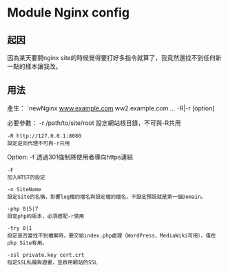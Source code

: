 # Module Nginx config

## 起因
因為某天要開nginx site的時候覺得要打好多指令就算了，我竟然還找不到任何新一點的樣本讓我改。

## 用法
產生：
`newNginx www.example.com ww2.example.com ... -R|-r [option]

必要參數：
    -r /path/to/site/root
    設定網站根目錄，不可與-R共用

    -R http://127.0.0.1:8080
    設定逆向代理不可與-r共用

Option:
    -f
    透過301強制將使用者導向https連結

    -F
    加入HTST的設定

    -n SiteName
    設定Site的名稱，影響log檔的檔名與設定檔的檔名，不設定預設就是第一個Domain。

    -php 0|5|7
    設定php的版本，必須搭配-r使用

    -try 0|1
    設定是否當找不到檔案時，要交給index.php處理（WordPress、MediaWiki可用），僅在php Site有用。

    -ssl private.key cert.crt
    指定SSL私鑰與證書，並啟用網站的SSL

